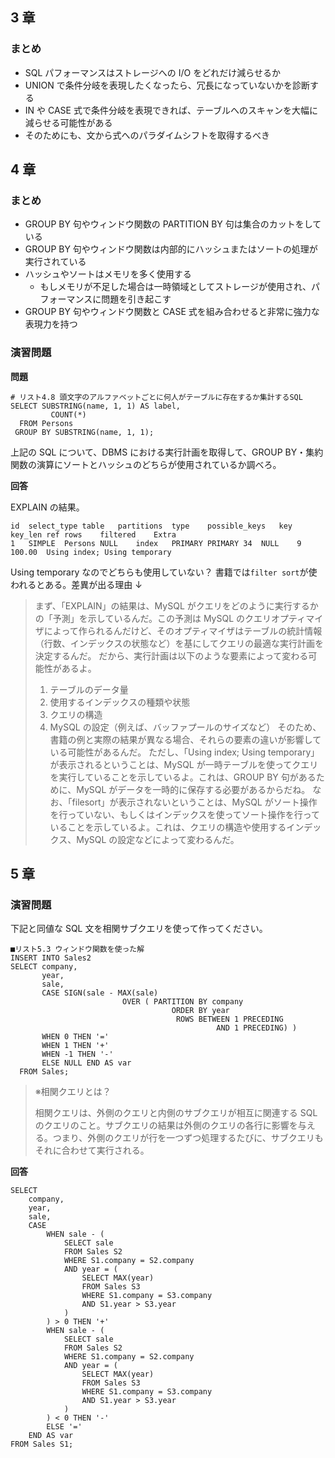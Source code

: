## 3 章

### まとめ

- SQL パフォーマンスはストレージへの I/O をどれだけ減らせるか
- UNION で条件分岐を表現したくなったら、冗長になっていないかを診断する
- IN や CASE 式で条件分岐を表現できれば、テーブルへのスキャンを大幅に減らせる可能性がある
- そのためにも、文から式へのパラダイムシフトを取得するべき

## 4 章

### まとめ

- GROUP BY 句やウィンドウ関数の PARTITION BY 句は集合のカットをしている
- GROUP BY 句やウィンドウ関数は内部的にハッシュまたはソートの処理が実行されている
- ハッシュやソートはメモリを多く使用する
  - もしメモリが不足した場合は一時領域としてストレージが使用され、パフォーマンスに問題を引き起こす
- GROUP BY 句やウィンドウ関数と CASE 式を組み合わせると非常に強力な表現力を持つ

### 演習問題

**問題**

```
# リスト4.8 頭文字のアルファベットごとに何人がテーブルに存在するか集計するSQL
SELECT SUBSTRING(name, 1, 1) AS label,
         COUNT(*)
  FROM Persons
 GROUP BY SUBSTRING(name, 1, 1);
```

上記の SQL について、DBMS における実行計画を取得して、GROUP BY・集約関数の演算にソートとハッシュのどちらが使用されているか調べろ。

**回答**

EXPLAIN の結果。

```
id	select_type	table	partitions	type	possible_keys	key	key_len	ref	rows	filtered	Extra
1	SIMPLE	Persons	NULL	index	PRIMARY	PRIMARY	34	NULL	9	100.00	Using index; Using temporary
```

Using temporary なのでどちらも使用していない？
書籍では`filter sort`が使われるとある。差異が出る理由 ↓

> まず、「EXPLAIN」の結果は、MySQL がクエリをどのように実行するかの「予測」を示しているんだ。この予測は MySQL のクエリオプティマイザによって作られるんだけど、そのオプティマイザはテーブルの統計情報（行数、インデックスの状態など）を基にしてクエリの最適な実行計画を決定するんだ。
> だから、実行計画は以下のような要素によって変わる可能性があるよ。
>
> 1. テーブルのデータ量
> 2. 使用するインデックスの種類や状態
> 3. クエリの構造
> 4. MySQL の設定（例えば、バッファプールのサイズなど）
>    そのため、書籍の例と実際の結果が異なる場合、それらの要素の違いが影響している可能性があるんだ。
>    ただし、「Using index; Using temporary」が表示されるということは、MySQL が一時テーブルを使ってクエリを実行していることを示しているよ。これは、GROUP BY 句があるために、MySQL がデータを一時的に保存する必要があるからだね。
>    なお、「filesort」が表示されないということは、MySQL がソート操作を行っていない、もしくはインデックスを使ってソート操作を行っていることを示しているよ。これは、クエリの構造や使用するインデックス、MySQL の設定などによって変わるんだ。

## 5 章

### 演習問題

下記と同値な SQL 文を相関サブクエリを使って作ってください。

```
■リスト5.3 ウィンドウ関数を使った解
INSERT INTO Sales2
SELECT company,
       year,
       sale,
       CASE SIGN(sale - MAX(sale)
                         OVER ( PARTITION BY company
                                    ORDER BY year
                                     ROWS BETWEEN 1 PRECEDING
                                              AND 1 PRECEDING) )
       WHEN 0 THEN '='
       WHEN 1 THEN '+'
       WHEN -1 THEN '-'
       ELSE NULL END AS var
  FROM Sales;
```

> ※相関クエリとは？
>
> 相関クエリは、外側のクエリと内側のサブクエリが相互に関連する SQL のクエリのこと。サブクエリの結果は外側のクエリの各行に影響を与える。つまり、外側のクエリが行を一つずつ処理するたびに、サブクエリもそれに合わせて実行される。

**回答**

```
SELECT
    company,
    year,
    sale,
    CASE
        WHEN sale - (
            SELECT sale
            FROM Sales S2
            WHERE S1.company = S2.company
            AND year = (
                SELECT MAX(year)
                FROM Sales S3
                WHERE S1.company = S3.company
                AND S1.year > S3.year
            )
        ) > 0 THEN '+'
        WHEN sale - (
            SELECT sale
            FROM Sales S2
            WHERE S1.company = S2.company
            AND year = (
                SELECT MAX(year)
                FROM Sales S3
                WHERE S1.company = S3.company
                AND S1.year > S3.year
            )
        ) < 0 THEN '-'
        ELSE '='
    END AS var
FROM Sales S1;

```
